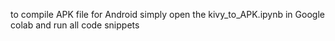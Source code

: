 to compile APK file for Android simply open the kivy_to_APK.ipynb in Google colab and run all code snippets
